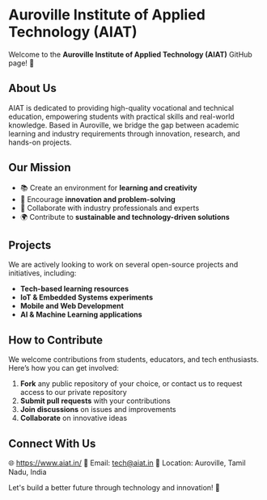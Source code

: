 # Auroville Institute of Applied Technology (AIAT)

Welcome to the **Auroville Institute of Applied Technology (AIAT)** GitHub page! 🚀

## About Us
AIAT is dedicated to providing high-quality vocational and technical education, empowering students with practical skills and real-world knowledge. Based in Auroville, we bridge the gap between academic learning and industry requirements through innovation, research, and hands-on projects.

## Our Mission
- 📚 Create an environment for **learning and creativity**
- 🔬 Encourage **innovation and problem-solving**
- 🤝 Collaborate with industry professionals and experts
- 🌍 Contribute to **sustainable and technology-driven solutions**

## Projects
We are actively looking to work on several open-source projects and initiatives, including:
- **Tech-based learning resources**
- **IoT & Embedded Systems experiments**
- **Mobile and Web Development**
- **AI & Machine Learning applications**

## How to Contribute
We welcome contributions from students, educators, and tech enthusiasts. Here’s how you can get involved:
1. **Fork** any public repository of your choice, or contact us to request access to our private repository
2. **Submit pull requests** with your contributions
3. **Join discussions** on issues and improvements
4. **Collaborate** on innovative ideas

## Connect With Us
🌐 https://www.aiat.in/
📩 Email: tech@aiat.in
📌 Location: Auroville, Tamil Nadu, India  

Let's build a better future through technology and innovation! 🚀
